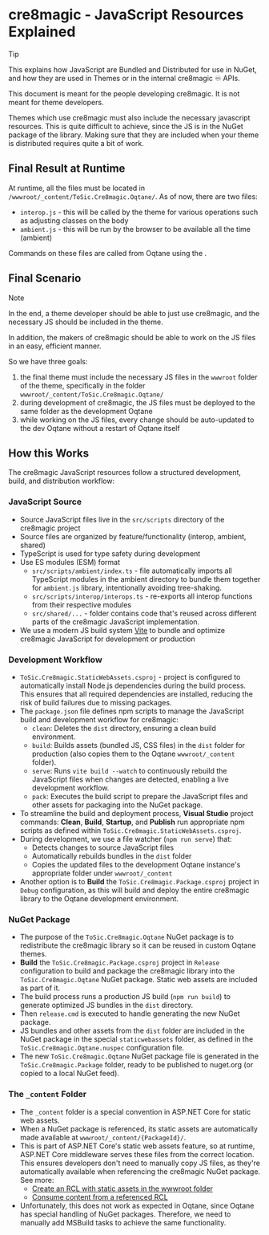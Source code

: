 # cre8magic - JavaScript Resources Explained

> [!TIP]
> This explains how JavaScript are Bundled and Distributed for use in NuGet,
> and how they are used in Themes or in the internal cre8magic ♾️ APIs.
>
> This document is meant for the people developing cre8magic.
> It is not meant for theme developers.

Themes which use cre8magic must also include the necessary javascript resources.
This is quite difficult to achieve, since the JS is in the NuGet package of the library.
Making sure that they are included when your theme is distributed requires quite a bit of work.

## Final Result at Runtime

At runtime, all the files must be located in `/wwwroot/_content/ToSic.Cre8magic.Oqtane/`.
As of now, there are two files:

* `interop.js` - this will be called by the theme for various operations such as adjusting classes on the body
* `ambient.js` - this will be run by the browser to be available all the time (ambient)

Commands on these files are called from Oqtane using the [](xref:ToSic.Cre8magic.Themes.IMagicThemeJsService).

## Final Scenario

> [!NOTE]
> In the end, a theme developer should be able to just use cre8magic,
> and the necessary JS should be included in the theme.
>
> In addition, the makers of cre8magic should be able to work on the JS files
> in an easy, efficient manner.

So we have three goals:

1. the final theme must include the necessary JS files in the `wwwroot` folder of the theme, specifically in the folder `wwwroot/_content/ToSic.Cre8magic.Oqtane/`
1. during development of cre8magic, the JS files must be deployed to the same folder as the development Oqtane
1. while working on the JS files, every change should be auto-updated to the dev Oqtane without a restart of Oqtane itself

## How this Works

The cre8magic JavaScript resources follow a structured development, build, and distribution workflow:

### JavaScript Source

* Source JavaScript files live in the `src/scripts` directory of the cre8magic project
* Source files are organized by feature/functionality (interop, ambient, shared)
* TypeScript is used for type safety during development
* Use ES modules (ESM) format
  * `src/scripts/ambient/index.ts` - file automatically imports all TypeScript modules in the ambient directory to bundle them together for `ambient.js` library, intentionally avoiding tree-shaking.
  * `src/scripts/interop/interops.ts` - re-exports all interop functions from their respective modules
  * `src/shared/...` - folder contains code that's reused across different parts of the cre8magic JavaScript implementation.
* We use a modern JS build system [Vite](https://vite.dev/) to bundle and optimize cre8magic JavaScript for development or production

### Development Workflow

* `ToSic.Cre8magic.StaticWebAssets.csproj` - project is configured to automatically install Node.js dependencies during the build process. This ensures that all required dependencies are installed, reducing the risk of build failures due to missing packages.
* The `package.json` file defines npm scripts to manage the JavaScript build and development workflow for cre8magic:
  * `clean`: Deletes the `dist` directory, ensuring a clean build environment.
  * `build`: Builds assets (bundled JS, CSS files) in the `dist` folder for production (also copies them to the Oqtane `wwwroot/_content` folder).
  * `serve`: Runs `vite build --watch` to continuously rebuild the JavaScript files when changes are detected, enabling a live development workflow.
  * `pack`: Executes the build script to prepare the JavaScript files and other assets for packaging into the NuGet package.
* To streamline the build and deployment process, **Visual Studio** project commands: **Clean**, **Build**, **Startup**, and **Publish** run appropriate npm scripts as defined within `ToSic.Cre8magic.StaticWebAssets.csproj`.
* During development, we use a file watcher (`npm run serve`) that:
  * Detects changes to source JavaScript files
  * Automatically rebuilds bundles in the `dist` folder
  * Copies the updated files to the development Oqtane instance's appropriate folder under `wwwroot/_content`
* Another option is to **Build** the `ToSic.Cre8magic.Package.csproj` project in `Debug` configuration, as this will build and deploy the entire cre8magic library to the Oqtane development environment.

### NuGet Package

* The purpose of the `ToSic.Cre8magic.Oqtane` NuGet package is to redistribute the cre8magic library so it can be reused in custom Oqtane themes.
* **Build** the `ToSic.Cre8magic.Package.csproj` project in `Release` configuration to build and package the cre8magic library into the `ToSic.Cre8magic.Oqtane` NuGet package. Static web assets are included as part of it.
* The build process runs a production JS build (`npm run build`) to generate optimized JS bundles in the `dist` directory.
* Then `release.cmd` is executed to handle generating the new NuGet package.
* JS bundles and other assets from the `dist` folder are included in the NuGet package in the special `staticwebassets` folder, as defined in the `ToSic.Cre8magic.Oqtane.nuspec` configuration file.
* The new `ToSic.Cre8magic.Oqtane` NuGet package file is generated in the `ToSic.Cre8magic.Package` folder, ready to be published to nuget.org (or copied to a local NuGet feed).

### The `_content` Folder

* The `_content` folder is a special convention in ASP.NET Core for static web assets.
* When a NuGet package is referenced, its static assets are automatically made available at `wwwroot/_content/{PackageId}/`.
* This is part of ASP.NET Core's static web assets feature, so at runtime, ASP.NET Core middleware serves these files from the correct location. This ensures developers don't need to manually copy JS files, as they're automatically available when referencing the cre8magic NuGet package. See more:
  * [Create an RCL with static assets in the wwwroot folder](https://learn.microsoft.com/en-us/aspnet/core/blazor/components/class-libraries?view=aspnetcore-9.0&tabs=visual-studio#create-an-rcl-with-static-assets-in-the-wwwroot-folder)
  * [Consume content from a referenced RCL](https://learn.microsoft.com/en-us/aspnet/core/razor-pages/ui-class?view=aspnetcore-9.0&tabs=visual-studio#consume-content-from-a-referenced-rcl)
* Unfortunately, this does not work as expected in Oqtane, since Oqtane has special handling of NuGet packages. Therefore, we need to manually add MSBuild tasks to achieve the same functionality.





